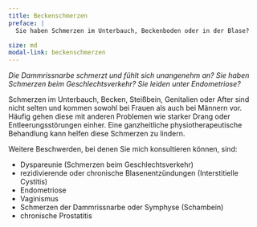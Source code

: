 ```yaml
---
title: Beckenschmerzen
preface: |
  Sie haben Schmerzen im Unterbauch, Beckenboden oder in der Blase?

size: md
modal-link: beckenschmerzen
---
```


*Die Dammrissnarbe schmerzt und fühlt sich unangenehm an?
Sie haben Schmerzen beim Geschlechtsverkehr?
Sie leiden unter Endometriose?*

Schmerzen im Unterbauch, Becken, Steißbein, Genitalien oder After sind nicht selten und kommen sowohl bei Frauen als auch bei Männern vor.
Häufig gehen diese mit anderen Problemen wie starker Drang oder Entleerungsstörungen einher.
Eine ganzheitliche physiotherapeutische Behandlung kann helfen diese Schmerzen zu lindern.

Weitere Beschwerden, bei denen Sie mich konsultieren können, sind:
- Dyspareunie (Schmerzen beim Geschlechtsverkehr)
- rezidivierende oder chronische Blasenentzündungen (Interstitielle Cystitis)
- Endometriose
- Vaginismus
- Schmerzen der Dammrissnarbe oder Symphyse (Schambein)
- chronische Prostatitis
